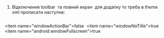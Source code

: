 1.  Відключення toolbar  та повний екран  для додатку то треба в theme xml прописати наступне: 
```ko
```
<item name="windowActionBar">false</item> 
<item name="windowNoTitle">true</item> 
<item name="android:windowFullscreen">true</item>